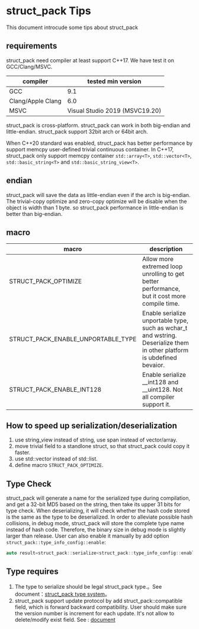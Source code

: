 # struct_pack Tips
This document introcude some tips about struct_pack
## requirements

struct_pack need compiler at least support C++17. We have test it on GCC/Clang/MSVC.

| compiler      | tested min version    | 
| ----------- | ------------------   |
| GCC         | 9.1                               |
| Clang/Apple Clang   | 6.0                        |
| MSVC        | Visual Studio 2019 (MSVC19.20)    |

struct_pack is cross-platform. struct_pack can work in both big-endian and little-endian. struct_pack support 32bit arch or 64bit arch. 

When C++20 standard was enabled, struct_pack has better performance by support memcpy user-defined trivial continuous container. In C++17, struct_pack only support memcpy container `std::array<T>`, `std::vector<T>`, `std::basic_string<T>` and `std::basic_string_view<T>`.

## endian

struct_pack will save the data as little-endian even if the arch is big-endian. The trivial-copy optimize and zero-copy optimize will be disable when the object is width than 1 byte. so struct_pack performance in little-endian is better than big-endian.

## macro
| macro      | description |
| ----------- | ------------------ |
| STRUCT_PACK_OPTIMIZE               | Allow more extremed loop unrolling to get better performance, but it cost more compile time.    |
| STRUCT_PACK_ENABLE_UNPORTABLE_TYPE | Enable serialize unportable type, such as wchar_t and wstring. Deserialize them in other platform is ubdefined bevaior. |
| STRUCT_PACK_ENABLE_INT128 | Enable serialize __int128 and __uint128. Not all compiler support it.
## How to speed up serialization/deserialization
1. use string_view instead of string, use span instead of vector/array.
2. move trivial field to a standlone struct, so that struct_pack could copy it faster. 
3. use std::vector instead of std::list.
4. define macro `STRUCT_PACK_OPTIMIZE`.
## Type Check
struct_pack will generate a name for the serialized type during compilation, and get a 32-bit MD5 based on the string, then take its upper 31 bits for type check. When deserializing, it will check whether the hash code stored is the same as the type to be deserialized. 
In order to alleviate possible hash collisions, in debug mode, struct_pack will store the complete type name instead of hash code. Therefore, the binary size in debug mode is slightly larger than release. User can also enable it manually by add option `struct_pack::type_info_config::enable`:
```cpp
auto result=struct_pack::serialize<struct_pack::type_info_config::enable>(person);
```
## Type requires

1. The type to serialize should be legal struct_pack type.。See document：[struct_pack type system](https://alibaba.github.io/yalantinglibs/en/struct_pack/struct_pack_type_system.html)。
2. struct_pack support update protocol by add struct_pack::compatible field, which is forward backward compatibility. User should make sure the version number is increment for each update. It's not allow to delete/modify exist field. See : [document](https://alibaba.github.io/yalantinglibs/en/struct_pack/struct_pack_type_system.html#%E5%85%BC%E5%AE%B9%E7%B1%BB%E5%9E%8B)


